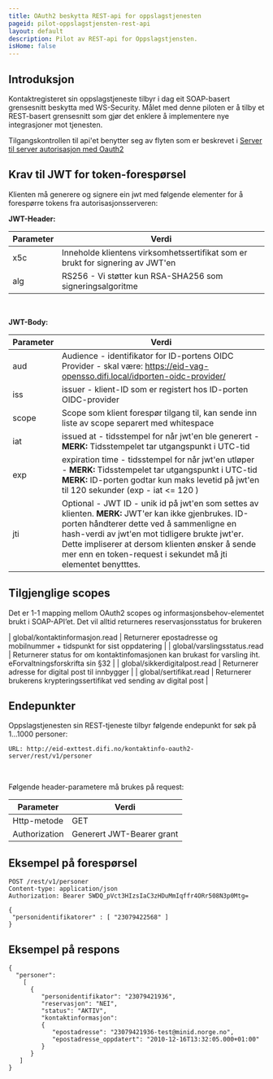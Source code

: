 ```yaml
---
title: OAuth2 beskytta REST-api for oppslagstjenesten
pageid: pilot-oppslagstjensten-rest-api
layout: default
description: Pilot av REST-api for Oppslagstjensten.
isHome: false
---
```


## Introduksjon

Kontaktregisteret sin oppslagstjeneste tilbyr i dag eit SOAP-basert grensesnitt beskytta med WS-Security. Målet med denne piloten er å tilby et REST-basert grensesnitt som gjør det enklere å implementere nye integrasjoner mot tjenesten.

Tilgangskontrollen til api'et benytter seg av flyten som er beskrevet i [Server til server autorisasjon med Oauth2](4_server-to-server-oauth2.html)

## Krav til JWT for token-forespørsel
 
Klienten må generere og signere ein jwt med følgende elementer for å forespørre tokens fra autorisasjonsserveren:


**JWT-Header:**

| Parameter  | Verdi |
| --- | --- |
| x5c | Inneholde klientens virksomhetssertifikat som er brukt for signering av JWT'en |
| alg | RS256 - Vi støtter kun RSA-SHA256 som signeringsalgoritme |

&nbsp;

**JWT-Body:**

| Parameter  | Verdi |
| --- | --- |
|aud| Audience - identifikator for ID-portens OIDC Provider - skal være: https://eid-vag-opensso.difi.local/idporten-oidc-provider/|
|iss| issuer - klient-ID som er registert hos ID-porten OIDC-provider|
|scope| Scope som klient forespør tilgang til, kan sende inn liste av scope separert med whitespace|
|iat| issued at - tidsstempel for når jwt'en ble generert - **MERK:** Tidsstempelet tar utgangspunkt i UTC-tid|
|exp| expiration time - tidsstempel for når jwt'en utløper - **MERK:** Tidsstempelet tar utgangspunkt i UTC-tid **MERK:** ID-porten godtar kun maks levetid på jwt'en til 120 sekunder (exp - iat <= 120 )|
|jti| Optional - JWT ID - unik id på jwt'en som settes av klienten. **MERK:** JWT'er kan ikke gjenbrukes. ID-porten håndterer dette ved å sammenligne en hash-verdi av jwt'en mot tidligere brukte jwt'er. Dette impliserer at dersom klienten ønsker å sende mer enn en token-request i sekundet må jti elementet benytttes.|


## Tilgjenglige scopes

Det er 1-1 mapping mellom OAuth2 scopes og informasjonsbehov-elementet brukt i SOAP-API’et. Det vil alltid returneres reservasjonsstatus for brukeren

| global/kontaktinformasjon.read | Returnerer epostadresse og mobilnummer + tidspunkt for sist oppdatering |
| global/varslingsstatus.read | Returnerer status for om kontaktinfomasjonen kan brukast for varsling iht. eForvaltningsforskrifta sin §32 |
| global/sikkerdigitalpost.read | Returnerer adresse for digital post til innbygger |
| global/sertifikat.read | Returnerer brukerens krypteringssertifikat ved sending av digital post |

## Endepunkter

Oppslagstjenesten sin REST-tjeneste tilbyr følgende endepunkt for søk på 1...1000 personer:

```
URL: http://eid-exttest.difi.no/kontaktinfo-oauth2-server/rest/v1/personer
```

&nbsp;

Følgende header-parametere må brukes på request:

| Parameter  | Verdi |
| --- | --- |
| Http-metode | GET |
| Authorization | Generert JWT-Bearer grant |

## Eksempel på forespørsel

```
POST /rest/v1/personer
Content-type: application/json
Authorization: Bearer SWDQ_pVct3HIzsIaC3zHDuMmIqffr4ORr508N3p0Mtg=
 
{
 "personidentifikatorer" : [ "23079422568" ]
}
```

## Eksempel på respons

```
{
  "personer":
    [
      {
         "personidentifikator": "23079421936",
         "reservasjon": "NEI",
         "status": "AKTIV",
         "kontaktinformasjon":
         {
            "epostadresse": "23079421936-test@minid.norge.no",
            "epostadresse_oppdatert": "2010-12-16T13:32:05.000+01:00"
         }
      }
   ]
}
```

